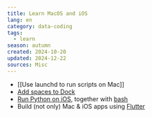 ```yaml
---
title: Learn MacOS and iOS
lang: en
category: data-coding
tags:
  - learn
season: autumn
created: 2024-10-20
updated: 2024-12-22
sources: Misc
---
```


- [[Use launchd to run scripts on Mac]]
- [Add spaces to Dock](https://chrispennington.blog/blog/add-spacer-in-macos-dock/)
- [Run Python on iOS](https://omz-software.com/pythonista/), together with [bash](https://github.com/ywangd/stash)
- Build (not only) Mac & iOS apps using [Flutter](https://flutter.dev/)
